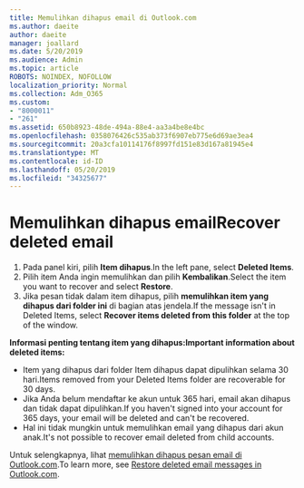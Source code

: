 ```yaml
---
title: Memulihkan dihapus email di Outlook.com
ms.author: daeite
author: daeite
manager: joallard
ms.date: 5/20/2019
ms.audience: Admin
ms.topic: article
ROBOTS: NOINDEX, NOFOLLOW
localization_priority: Normal
ms.collection: Adm_O365
ms.custom:
- "8000011"
- "261"
ms.assetid: 650b8923-48de-494a-88e4-aa3a4be8e4bc
ms.openlocfilehash: 0358076426c535ab373f6907eb775e6d69ae3ea4
ms.sourcegitcommit: 20a3cfa10114176f8997fd151e83d167a81945e4
ms.translationtype: MT
ms.contentlocale: id-ID
ms.lasthandoff: 05/20/2019
ms.locfileid: "34325677"
---
```

# <a name="recover-deleted-email"></a><span data-ttu-id="95eab-102">Memulihkan dihapus email</span><span class="sxs-lookup"><span data-stu-id="95eab-102">Recover deleted email</span></span>

1. <span data-ttu-id="95eab-103">Pada panel kiri, pilih **Item dihapus**.</span><span class="sxs-lookup"><span data-stu-id="95eab-103">In the left pane, select **Deleted Items**.</span></span>
2. <span data-ttu-id="95eab-104">Pilih item Anda ingin memulihkan dan pilih **Kembalikan**.</span><span class="sxs-lookup"><span data-stu-id="95eab-104">Select the item you want to recover and select **Restore**.</span></span>
3. <span data-ttu-id="95eab-105">Jika pesan tidak dalam item dihapus, pilih **memulihkan item yang dihapus dari folder ini** di bagian atas jendela.</span><span class="sxs-lookup"><span data-stu-id="95eab-105">If the message isn't in Deleted Items, select **Recover items deleted from this folder** at the top of the window.</span></span>

 <span data-ttu-id="95eab-106">**Informasi penting tentang item yang dihapus:**</span><span class="sxs-lookup"><span data-stu-id="95eab-106">**Important information about deleted items:**</span></span>
  
- <span data-ttu-id="95eab-107">Item yang dihapus dari folder Item dihapus dapat dipulihkan selama 30 hari.</span><span class="sxs-lookup"><span data-stu-id="95eab-107">Items removed from your Deleted Items folder are recoverable for 30 days.</span></span>
- <span data-ttu-id="95eab-108">Jika Anda belum mendaftar ke akun untuk 365 hari, email akan dihapus dan tidak dapat dipulihkan.</span><span class="sxs-lookup"><span data-stu-id="95eab-108">If you haven't signed into your account for 365 days, your email will be deleted and can't be recovered.</span></span>
- <span data-ttu-id="95eab-109">Hal ini tidak mungkin untuk memulihkan email yang dihapus dari akun anak.</span><span class="sxs-lookup"><span data-stu-id="95eab-109">It's not possible to recover email deleted from child accounts.</span></span>

<span data-ttu-id="95eab-110">Untuk selengkapnya, lihat [memulihkan dihapus pesan email di Outlook.com](https://go.microsoft.com/fwlink/p/?linkid=873117).</span><span class="sxs-lookup"><span data-stu-id="95eab-110">To learn more, see [Restore deleted email messages in Outlook.com](https://go.microsoft.com/fwlink/p/?linkid=873117).</span></span>